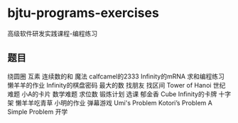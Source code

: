 # bjtu-programs-exercises
高级软件研发实践课程-编程练习
## 题目
绕圆圈
互素
连续数的和
魔法
calfcamel的2333
Infinity的mRNA
求和编程练习
懒羊羊的作业
Infinity的棋盘密码
最大的数
找朋友
找区间
Tower of Hanoi
世纪难题
小A的卡片
数学难题
求位数
锻炼计划
选课
郁金香
Cube
Infinity的卡牌
十字架
懒羊羊吃青草
小明的作业
弹幕游戏
Umi's Problem
Kotori’s Problem
A Simple Problem
开学
